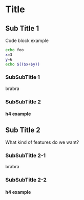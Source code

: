 # Title

## Sub Title 1
Code block example

``` sh
echo foo
x=3
y=6
echo $(($x+$y))
```

### SubSubTitle 1
brabra

### SubSubTitle 2

#### h4 example

## Sub Title 2
What kind of features do we want?

### SubSubTitle 2-1
brabra

### SubSubTitle 2-2

#### h4 example

